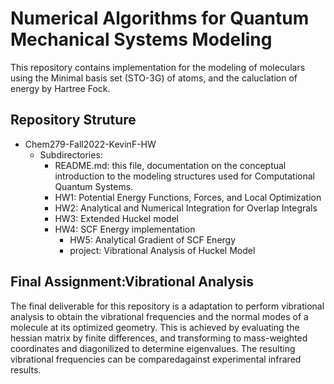 # Numerical Algorithms for Quantum Mechanical Systems Modeling

This repository contains implementation for the modeling of moleculars using the Minimal basis set (STO-3G) of atoms, and the caluclation of energy by Hartree Fock.

## Repository Struture

- Chem279-Fall2022-KevinF-HW
	- Subdirectories:
		- README.md: this file, documentation on the conceptual introduction to the modeling structures used for Computational Quantum Systems.
		- HW1: Potential Energy Functions, Forces, and Local Optimization
		- HW2: Analytical and Numerical Integration for Overlap Integrals
		- HW3: Extended Huckel model
   		- HW4: SCF Energy implementation
    		- HW5: Analytical Gradient of SCF Energy
    		- project: Vibrational Analysis of Huckel Model


## Final Assignment:Vibrational Analysis

The final deliverable for this repository is a adaptation to perform vibrational analysis to obtain the vibrational frequencies and the normal modes of a molecule at its optimized geometry.
This is achieved by evaluating the hessian matrix by finite differences, and transforming to mass-weighted coordinates and diagonilized to determine eigenvalues.
The resulting vibrational frequencies can be comparedagainst experimental infrared results. 
